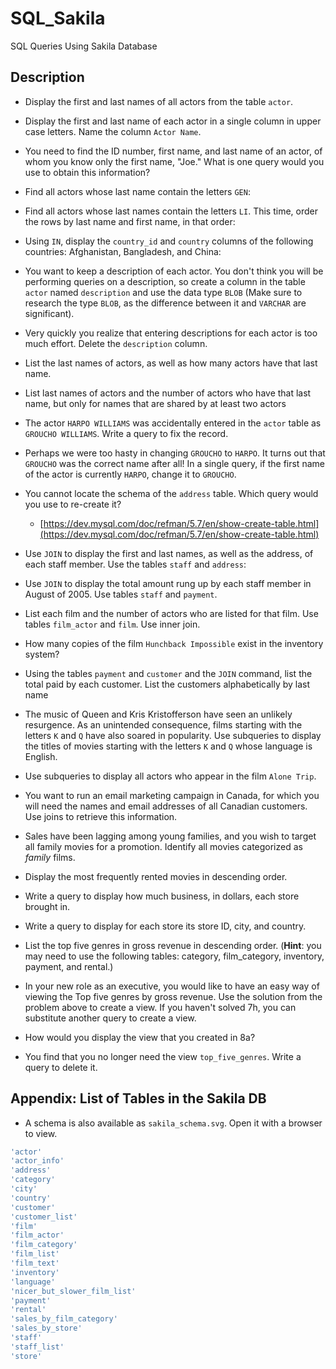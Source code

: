# SQL_Sakila
SQL Queries Using Sakila Database



## Description

* Display the first and last names of all actors from the table `actor`.

* Display the first and last name of each actor in a single column in upper case letters. Name the column `Actor Name`.

* You need to find the ID number, first name, and last name of an actor, of whom you know only the first name, "Joe." What is one query would you use to obtain this information?

* Find all actors whose last name contain the letters `GEN`:

* Find all actors whose last names contain the letters `LI`. This time, order the rows by last name and first name, in that order:

* Using `IN`, display the `country_id` and `country` columns of the following countries: Afghanistan, Bangladesh, and China:

* You want to keep a description of each actor. You don't think you will be performing queries on a description, so create a column in the table `actor` named `description` and use the data type `BLOB` (Make sure to research the type `BLOB`, as the difference between it and `VARCHAR` are significant).

* Very quickly you realize that entering descriptions for each actor is too much effort. Delete the `description` column.

* List the last names of actors, as well as how many actors have that last name.

* List last names of actors and the number of actors who have that last name, but only for names that are shared by at least two actors

* The actor `HARPO WILLIAMS` was accidentally entered in the `actor` table as `GROUCHO WILLIAMS`. Write a query to fix the record.

* Perhaps we were too hasty in changing `GROUCHO` to `HARPO`. It turns out that `GROUCHO` was the correct name after all! In a single query, if the first name of the actor is currently `HARPO`, change it to `GROUCHO`.

* You cannot locate the schema of the `address` table. Which query would you use to re-create it?

  * [https://dev.mysql.com/doc/refman/5.7/en/show-create-table.html](https://dev.mysql.com/doc/refman/5.7/en/show-create-table.html)

* Use `JOIN` to display the first and last names, as well as the address, of each staff member. Use the tables `staff` and `address`:

* Use `JOIN` to display the total amount rung up by each staff member in August of 2005. Use tables `staff` and `payment`.

* List each film and the number of actors who are listed for that film. Use tables `film_actor` and `film`. Use inner join.

* How many copies of the film `Hunchback Impossible` exist in the inventory system?

* Using the tables `payment` and `customer` and the `JOIN` command, list the total paid by each customer. List the customers alphabetically by last name

* The music of Queen and Kris Kristofferson have seen an unlikely resurgence. As an unintended consequence, films starting with the letters `K` and `Q` have also soared in popularity. Use subqueries to display the titles of movies starting with the letters `K` and `Q` whose language is English.

* Use subqueries to display all actors who appear in the film `Alone Trip`.

* You want to run an email marketing campaign in Canada, for which you will need the names and email addresses of all Canadian customers. Use joins to retrieve this information.

* Sales have been lagging among young families, and you wish to target all family movies for a promotion. Identify all movies categorized as _family_ films.

* Display the most frequently rented movies in descending order.

* Write a query to display how much business, in dollars, each store brought in.

* Write a query to display for each store its store ID, city, and country.

* List the top five genres in gross revenue in descending order. (**Hint**: you may need to use the following tables: category, film_category, inventory, payment, and rental.)

* In your new role as an executive, you would like to have an easy way of viewing the Top five genres by gross revenue. Use the solution from the problem above to create a view. If you haven't solved 7h, you can substitute another query to create a view.

* How would you display the view that you created in 8a?

* You find that you no longer need the view `top_five_genres`. Write a query to delete it.

## Appendix: List of Tables in the Sakila DB

* A schema is also available as `sakila_schema.svg`. Open it with a browser to view.

```sql
'actor'
'actor_info'
'address'
'category'
'city'
'country'
'customer'
'customer_list'
'film'
'film_actor'
'film_category'
'film_list'
'film_text'
'inventory'
'language'
'nicer_but_slower_film_list'
'payment'
'rental'
'sales_by_film_category'
'sales_by_store'
'staff'
'staff_list'
'store'
```
